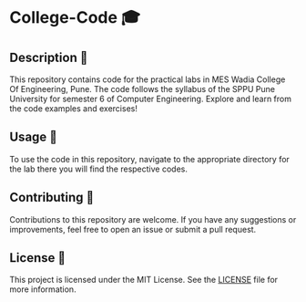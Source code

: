 # College-Code 🎓

## Description 📝
This repository contains code for the practical labs in MES Wadia College Of Engineering, Pune. The code follows the syllabus of the SPPU Pune University for semester 6 of Computer Engineering. Explore and learn from the code examples and exercises!

## Usage 🚀
To use the code in this repository, navigate to the appropriate directory for the lab there you will find the respective codes.

## Contributing 🤝
Contributions to this repository are welcome. If you have any suggestions or improvements, feel free to open an issue or submit a pull request.

## License 📄
This project is licensed under the MIT License. See the [LICENSE](LICENSE) file for more information.